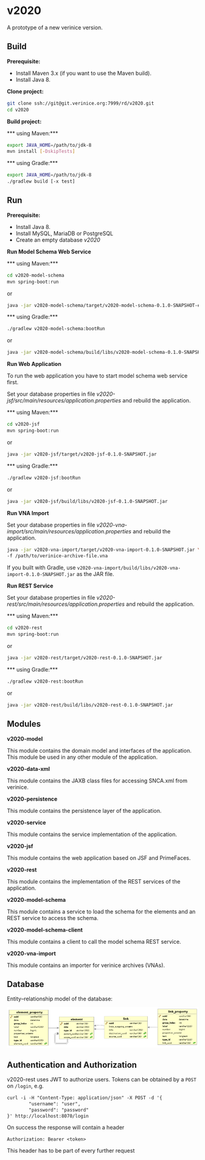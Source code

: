 # v2020

A prototype of a new verinice version.

## Build

**Prerequisite:**
* Install Maven 3.x (if you want to use the Maven build).
* Install Java 8.

**Clone project:**

```bash
git clone ssh://git@git.verinice.org:7999/rd/v2020.git
cd v2020
```

**Build project:**

*** using Maven:***
```bash
export JAVA_HOME=/path/to/jdk-8
mvn install [-DskipTests]
```
*** using Gradle:***
```bash
export JAVA_HOME=/path/to/jdk-8
./gradlew build [-x test]
```

## Run

**Prerequisite:**
* Install Java 8.
* Install MySQL, MariaDB or PostgreSQL
* Create an empty database _v2020_

**Run Model Schema Web Service**

*** using Maven:***

```bash
cd v2020-model-schema
mvn spring-boot:run
```

or

```bash
java -jar v2020-model-schema/target/v2020-model-schema-0.1.0-SNAPSHOT-exec.jar
```

*** using Gradle:***
```bash
./gradlew v2020-model-schema:bootRun
```

or

```bash
java -jar v2020-model-schema/build/libs/v2020-model-schema-0.1.0-SNAPSHOT-exec.jar
```

**Run Web Application**

To run the web application you have to start model schema web service first.

Set your database properties in file _v2020-jsf/src/main/resources/application.properties_ and rebuild the application.

*** using Maven:***

```bash
cd v2020-jsf
mvn spring-boot:run
```

or

```bash
java -jar v2020-jsf/target/v2020-jsf-0.1.0-SNAPSHOT.jar
```

*** using Gradle:***
```bash
./gradlew v2020-jsf:bootRun
```

or

```bash
java -jar v2020-jsf/build/libs/v2020-jsf-0.1.0-SNAPSHOT.jar
```

**Run VNA Import**

Set your database properties in file _v2020-vna-import/src/main/resources/application.properties_ and rebuild the application.

```bash
java -jar v2020-vna-import/target/v2020-vna-import-0.1.0-SNAPSHOT.jar \
-f /path/to/verinice-archive-file.vna
```
If you built with Gradle, use `v2020-vna-import/build/libs/v2020-vna-import-0.1.0-SNAPSHOT.jar` as the JAR file.

**Run REST Service**

Set your database properties in file _v2020-rest/src/main/resources/application.properties_ and rebuild the application.

*** using Maven:***

```bash
cd v2020-rest
mvn spring-boot:run
```

or

```bash
java -jar v2020-rest/target/v2020-rest-0.1.0-SNAPSHOT.jar
```

*** using Gradle:***
```bash
./gradlew v2020-rest:bootRun
```

or

```bash
java -jar v2020-rest/build/libs/v2020-rest-0.1.0-SNAPSHOT.jar
```

## Modules

**v2020-model**

This module contains the domain model and interfaces of the application. This module be used in any other module of the application.  

**v2020-data-xml**

This module contains the JAXB class files for accessing SNCA.xml from verinice.

**v2020-persistence**

This module contains the persistence layer of the application.

**v2020-service**

This module contains the service implementation of the application.

**v2020-jsf**

This module contains the web application based on JSF and PrimeFaces.

**v2020-rest**

This module contains the implementation of the REST services of the application.

**v2020-model-schema**

This module contains a service to load the schema for the elements and an REST service to access the schema.

**v2020-model-schema-client**

This module contains a client to call the model schema REST service.

**v2020-vna-import**

This module contains an importer for verinice archives (VNAs).

## Database

Entity–relationship model of the database:

![ERM of the the database](v2020-persistence/src/main/sql/database-erm.png)

## Authentication and Authorization
v2020-rest uses JWT to authorize users. Tokens can be obtained by a `POST` on `/login`, e.g.

	curl -i -H "Content-Type: application/json" -X POST -d '{
			"username": "user",
			"password": "password"
	}' http://localhost:8070/login

On success the response will contain a header

	Authorization: Bearer <token>

This header has to be part of every further request

